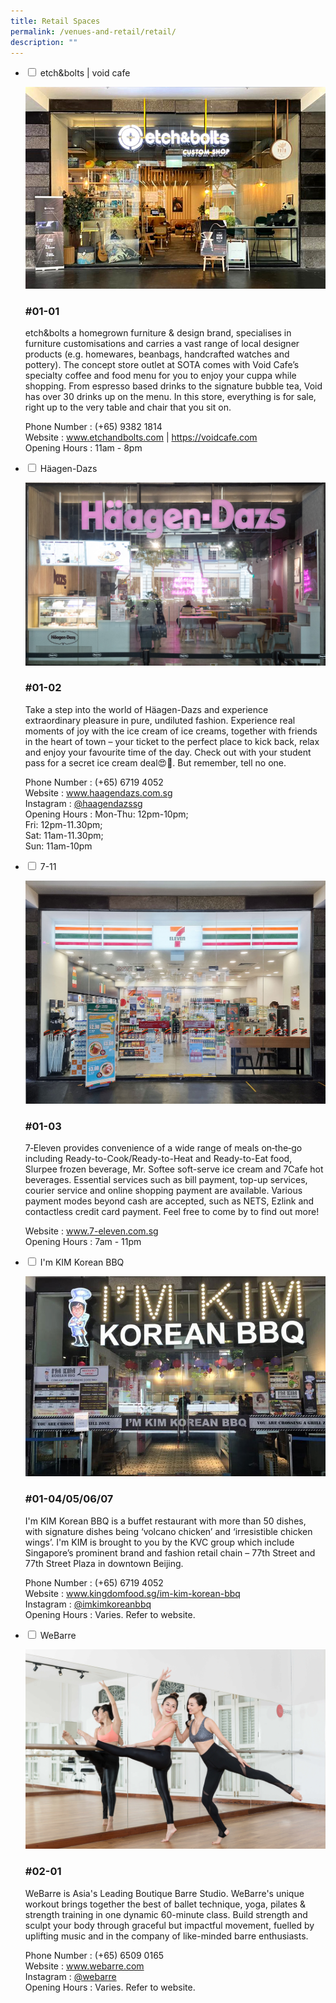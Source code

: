 ```yaml
---
title: Retail Spaces
permalink: /venues-and-retail/retail/
description: ""
---
```

<ul class="jekyllcodex_accordion">
  <li>
    <input id="accordion1" type="checkbox">
    <label for="accordion1">etch&amp;bolts | void cafe</label>
    <div>
      <p>
				<img src="/images/01-01-etch-amp-bolts-voidcafe.jpg"><br></p><h3>#01-01</h3>
etch&amp;bolts a homegrown furniture &amp; design brand, specialises in furniture customisations and carries a vast range of local designer products (e.g. homewares, beanbags, handcrafted watches and pottery). The concept store outlet at SOTA comes with Void Cafe’s specialty coffee and food menu for you to enjoy your cuppa while shopping. From espresso based drinks to the signature bubble tea, Void has over 30 drinks up on the menu. In this store, everything is for sale, right up to the very table and chair that you sit on.<p></p>
			<p>Phone Number : (+65) 9382 1814<br> Website : <a href="www.etchandbolts.com">www.etchandbolts.com</a>  | <a href="https://voidcafe.com">https://voidcafe.com</a><br>Opening Hours : 11am - 8pm</p>
    </div>
	</li>  
	<li>
    <input id="accordion2" type="checkbox">
    <label for="accordion2">Häagen-Dazs</label>
    <div>
      <p>
				<img src="/images/01-02-haagen-dasz.jpg"><br></p><h3>#01-02</h3>
Take a step into the world of Häagen-Dazs and experience extraordinary pleasure in pure, undiluted fashion. Experience real moments of joy with the ice cream of ice creams, together with friends in the heart of town – your ticket to the perfect place to kick back, relax and enjoy your favourite time of the day. Check out with your student pass for a secret ice cream deal😍🍦. But remember, tell no one.<p></p>
			<p>Phone Number :  (+65) 6719 4052<br> Website : <a href="www.haagendazs.com.sg">www.haagendazs.com.sg</a><br> Instagram : <a href="https://www.instagram.com/haagendazssg/">@haagendazssg</a>
				<br>Opening Hours : Mon-Thu: 12pm-10pm;<br>
  Fri: 12pm-11.30pm;<br>
  Sat: 11am-11.30pm;<br>
  Sun: 11am-10pm</p>
    </div>
	</li>  
	<li>
    <input id="accordion3" type="checkbox">
    <label for="accordion3">7-11</label>
    <div>
      <p>
				<img src="/images/01-03-7eleven.jpg"><br></p><h3>#01-03</h3>
7‑Eleven provides convenience of a wide range of meals on‑the‑go including Ready-to-Cook/Ready-to-Heat and Ready-to-Eat food, Slurpee frozen beverage, Mr. Softee soft-serve ice cream and 7Cafe hot beverages. Essential services such as bill payment, top-up services, courier service and online shopping payment are available. Various payment modes beyond cash are accepted, such as NETS, Ezlink and contactless credit card payment. Feel free to come by to find out more!<p></p>
			 Website : <a href="www.7-eleven.com.sg">www.7-eleven.com.sg</a><br>Opening Hours : 7am - 11pm<p></p>
    </div>
	</li>  
	<li>
    <input id="accordion4" type="checkbox">
    <label for="accordion4">I'm KIM Korean BBQ</label>
    <div>
      <p>
				<img src="/images/01-04-i-39-m-kim-korean-bbq.jpg"><br></p><h3>#01-04/05/06/07</h3>
I'm KIM Korean BBQ is a buffet restaurant with more than 50 dishes, with signature dishes being ‘volcano chicken’ and ‘irresistible chicken wings’. I'm KIM is brought to you by the KVC group which include Singapore’s prominent brand and fashion retail chain – 77th Street and 77th Street Plaza in downtown Beijing.<p></p>
			 <p>Phone Number : (+65) 6719 4052<br> Website : <a href="www.kingdomfood.sg/im-kim-korean-bbq">www.kingdomfood.sg/im-kim-korean-bbq</a><br> Instagram : <a href="https://www.instagram.com/imkimkoreanbbq/">@imkimkoreanbbq</a>
				<br>Opening Hours : Varies. Refer to website.</p>
    </div>
	</li>  
	<li>
    <input id="accordion5" type="checkbox">
    <label for="accordion5">WeBarre</label>
    <div>
      <p>
				<img src="/images/02-01-webarre.jpg"><br></p><h3>#02-01</h3>
WeBarre is Asia's Leading Boutique Barre Studio. WeBarre's unique workout brings together the best of ballet technique, yoga, pilates &amp; strength training in one dynamic 60-minute class. Build strength and sculpt your body through graceful but impactful movement, fuelled by uplifting music and in the company of like-minded barre enthusiasts.<p></p>
			 <p>Phone Number : (+65) 6509 0165<br> Website : <a href="www.webarre.com">www.webarre.com</a><br> Instagram : <a href="https://www.instagram.com/webarre/">@webarre</a>
				<br>Opening Hours : Varies. Refer to website.</p>
    </div>
	</li>  
</ul>
